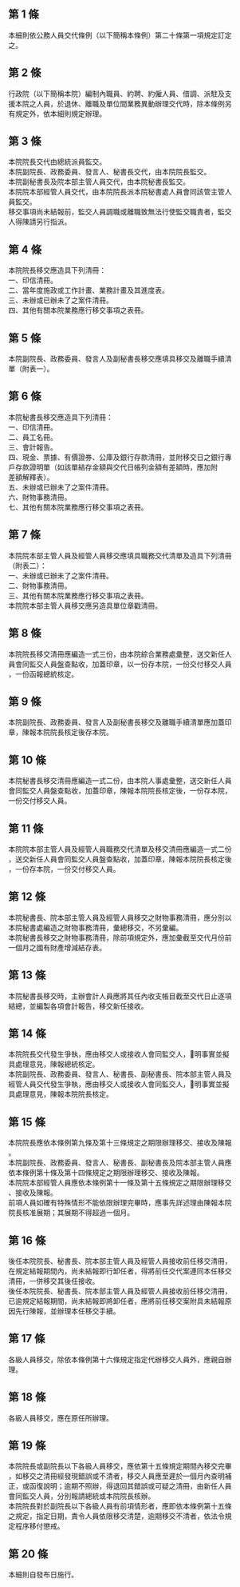 第 1 條
-------
本細則依公務人員交代條例（以下簡稱本條例）第二十條第一項規定訂定  
之。

第 2 條
-------
行政院（以下簡稱本院）編制內職員、約聘、約僱人員、借調、派駐及支  
援本院之人員，於退休、離職及單位間業務異動辦理交代時，除本條例另  
有規定外，依本細則規定辦理。

第 3 條
-------
本院院長交代由總統派員監交。  
本院副院長、政務委員、發言人、秘書長交代，由本院院長監交。  
本院副秘書長及院本部主管人員交代，由本院秘書長監交。  
本院院本部經管人員交代，由本院院長派本院秘書處人員會同該管主管人  
員監交。  
移交事項尚未結報前，監交人員調職或離職致無法行使監交職責者，監交  
人得陳請另行指派。

第 4 條
-------
本院院長移交應造具下列清冊：  
一、印信清冊。  
二、當年度施政或工作計畫、業務計畫及其進度表。  
三、未辦或已辦未了之案件清冊。  
四、其他有關本院業務應行移交事項之表冊。

第 5 條
-------
本院副院長、政務委員、發言人及副秘書長移交應填具移交及離職手續清  
單（附表一）。

第 6 條
-------
本院秘書長移交應造具下列清冊：  
一、印信清冊。  
二、員工名冊。  
三、會計報告。  
四、現金、票據、有價證券、公庫及銀行存款清冊，並附移交日之銀行專  
    戶存款證明單（如該單結存金額與交代日帳列金額有差額時，應加附  
    差額解釋表）。  
五、未辦或已辦未了之案件清冊。  
六、財物事務清冊。  
七、其他有關本院業務應行移交事項之表冊。

第 7 條
-------
本院院本部主管人員及經管人員移交應填具職務交代清單及造具下列清冊  
（附表二）：  
一、未辦或已辦未了之案件清冊。  
二、財物事務清冊。  
三、其他有關本院業務應行移交事項之表冊。  
本院院本部主管人員移交應另造具單位章戳清冊。

第 8 條
-------
本院院長移交清冊應編造一式三份，由本院綜合業務處彙整，送交新任人  
員會同監交人員盤查點收，加蓋印章，以一份存本院，一份交付移交人員  
，一份函報總統核定。

第 9 條
-------
本院副院長、政務委員、發言人及副秘書長移交及離職手續清單應加蓋印  
章，陳報本院院長核定後存本院。

第 10 條
--------
本院秘書長移交清冊應編造一式二份，由本院人事處彙整，送交新任人員  
會同監交人員盤查點收，加蓋印章，陳報本院院長核定後，一份存本院，  
一份交付移交人員。

第 11 條
--------
本院院本部主管人員及經管人員職務交代清單及移交清冊應編造一式二份  
，送交新任人員會同監交人員盤查點收，加蓋印章，陳報本院院長核定後  
，一份存本院，一份交付移交人員。

第 12 條
--------
本院秘書長、院本部主管人員及經管人員移交之財物事務清冊，應分別以  
本院秘書處編造之財物事務清冊，彙總移交，不另彙編。  
本院秘書長移交之財物事務清冊，除前項規定外，應加彙截至交代月份前  
一個月之國有財產增減結存表。

第 13 條
--------
本院秘書長移交時，主辦會計人員應將其任內收支帳目截至交代日止逐項  
結總，並編製各項會計報告，移交新任接收。

第 14 條
--------
本院院長交代發生爭執，應由移交人或接收人會同監交人，明事實並擬  
具處理意見，陳報總統核定。  
本院副院長、政務委員、發言人、秘書長、副秘書長、院本部主管人員及  
經管人員交代發生爭執，應由移交人或接收人會同監交人，明事實並擬  
具處理意見，陳報本院院長核定。

第 15 條
--------
本院院長應依本條例第九條及第十三條規定之期限辦理移交、接收及陳報  
。  
本院副院長、政務委員、發言人、秘書長、副秘書長及院本部主管人員應  
依本條例第十條及第十四條規定之期限辦理移交、接收及陳報。  
本院院本部經管人員應依本條例第十一條及第十五條規定之期限辦理移交  
、接收及陳報。  
前項人員如確有特殊情形不能依限辦理完畢時，應事先詳述理由陳報本院  
院長核准展期；其展期不得超過一個月。

第 16 條
--------
後任本院院長、秘書長、院本部主管人員及經管人員接收前任移交清冊，  
在規定結報期間內，尚未結報即行卸任者，得將前任交代案連同本任移交  
清冊，一併移交其後任接收。  
後任本院院長、秘書長、院本部主管人員及經管人員接收前任移交清冊，  
已逾規定結報期間，尚未結報即將卸任者，應將前任移交案附具未結報原  
因先行陳報，並辦理本任移交手續。

第 17 條
--------
各級人員移交，除依本條例第十六條規定指定代辦移交人員外，應親自辦  
理。

第 18 條
--------
各級人員移交，應在原任所辦理。

第 19 條
--------
本院院長或副院長以下各級人員移交，應依第十五條規定期間內移交完畢  
，如移交之清冊經發現錯誤或不清者，移交人員應至遲於一個月內查明補  
正，或函復說明；逾期不照辦，得退回其錯誤或可疑之清冊，由新任人員  
會同監交人員，分別報請總統或本院院長核辦。  
本院院長對於副院長以下各級人員有前項情形者，應即依本條例第十五條  
之規定，指定日期，責令人員依限移交清楚，逾期移交不清者，依法令規  
定程序移付懲戒。

第 20 條
--------
本細則自發布日施行。

